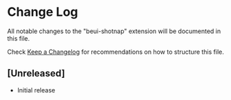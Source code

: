 # Change Log

All notable changes to the "beui-shotnap" extension will be documented in this file.

Check [Keep a Changelog](http://keepachangelog.com/) for recommendations on how to structure this file.

## [Unreleased]

- Initial release
